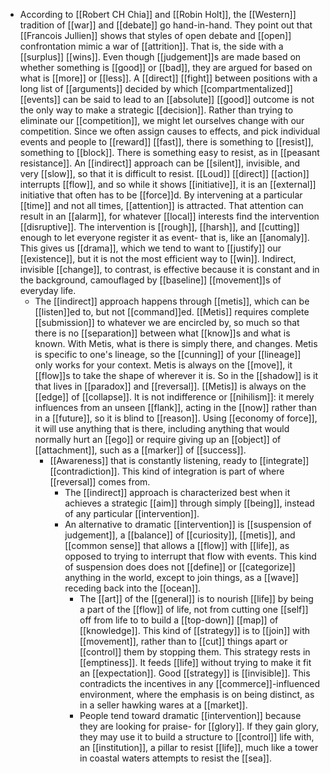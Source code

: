 - According to [[Robert CH Chia]] and [[Robin Holt]], the [[Western]] tradition of [[war]] and [[debate]] go hand-in-hand. They point out that [[Francois Jullien]] shows that styles of open debate and [[open]] confrontation mimic a war of [[attrition]]. That is, the side with a [[surplus]] [[wins]]. Even though [[judgement]]s are made based on whether something is [[good]] or [[bad]], they are argued for based on what is [[more]] or [[less]]. A [[direct]] [[fight]] between positions with a long list of [[arguments]] decided by which [[compartmentalized]] [[events]] can be said to lead to an [[absolute]] [[good]] outcome is not the only way to make a strategic [[decision]].  Rather than trying to eliminate our [[competition]], we might let ourselves change with our competition. Since we often assign causes to effects, and pick individual events and people to [[reward]] [[fast]], there is something to [[resist]], something to [[block]]. There is something easy to resist, as in [[peasant resistance]]. An [[indirect]] approach can be [[silent]], invisible, and very [[slow]], so that it is difficult to resist. [[Loud]] [[direct]] [[action]] interrupts [[flow]], and so while it shows [[initiative]], it is an [[external]] initiative that often has to be [[force]]d. By intervening at a particular [[time]] and not all times, [[attention]] is attracted. That attention can result in an [[alarm]], for whatever [[local]] interests find the intervention [[disruptive]]. The intervention is [[rough]], [[harsh]], and [[cutting]] enough to let everyone register it as event- that is, like an [[anomaly]]. This gives us [[drama]], which we tend to want to [[justify]] our [[existence]], but it is not the most efficient way to [[win]]. Indirect, invisible [[change]], to contrast, is effective because it is constant and in the background, camouflaged by [[baseline]] [[movement]]s of everyday life.
	- The [[indirect]] approach happens through [[metis]], which can be [[listen]]ed to, but not [[command]]ed. [[Metis]] requires complete [[submission]] to whatever we are encircled by, so much so that there is no [[separation]] between what [[know]]s and what is known. With Metis, what is there is simply there, and changes. Metis is specific to one's lineage, so the [[cunning]] of your [[lineage]] only works for your context. Metis is always on the [[move]], it [[flow]]s to take the shape of wherever it is. So in the [[shadow]] is it that lives in [[paradox]] and [[reversal]]. [[Metis]] is always on the [[edge]] of [[collapse]]. It is not indifference or [[nihilism]]: it merely influences from an unseen [[flank]], acting in the [[now]] rather than in a [[future]], so it is blind to [[reason]]. Using [[economy of force]], it will use anything that is there, including anything that would normally hurt an [[ego]] or require giving up an [[object]] of [[attachment]], such as a [[marker]] of [[success]].
		- [[Awareness]] that is constantly listening, ready to [[integrate]] [[contradiction]]. This kind of integration is part of where [[reversal]] comes from.
			- The [[indirect]] approach is characterized best when it achieves a strategic [[aim]] through simply [[being]], instead of any particular [[intervention]].
			- An alternative to dramatic [[intervention]] is [[suspension of judgement]], a [[balance]] of [[curiosity]], [[metis]], and [[common sense]] that allows a [[flow]] with [[life]], as opposed to trying to interrupt that flow with events. This kind of suspension does does not [[define]] or [[categorize]] anything in the world, except to join things, as a [[wave]] receding back into the [[ocean]].
				- The [[art]] of the [[general]] is to nourish [[life]] by being a part of the [[flow]] of life, not from cutting one [[self]] off from life to to build a [[top-down]] [[map]] of [[knowledge]]. This kind of [[strategy]] is to [[join]] with [[movement]], rather than to [[cut]] things apart or [[control]] them by stopping them. This strategy rests in [[emptiness]]. It feeds [[life]] without trying to make it fit an [[expectation]]. Good [[strategy]] is [[invisible]]. This contradicts the incentives in any [[commerce]]-influenced environment, where the emphasis is on being distinct, as in a seller hawking wares at a [[market]].
				- People tend toward dramatic [[intervention]] because they are looking for praise- for [[glory]]. If they gain glory, they may use it to build a structure to [[control]] life with, an [[institution]], a pillar to resist [[life]], much like a tower in coastal waters attempts to resist the [[sea]].